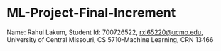 # ML-Project-Final-Increment
Name: Rahul Lakum,
Student Id: 700726522,
rxl65220@ucmo.edu,
University of Central Missouri,
CS 5710-Machine Learning,
CRN 13466
